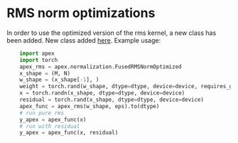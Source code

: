 # RMS norm optimizations

In order to use the optimized version of the rms kernel, a new class has been added. New class added [here](apex/normalization/). Example usage:

```python
    import apex
    import torch
    apex_rms = apex.normalization.FusedRMSNormOptimized
    x_shape = (M, N)
    w_shape = (x_shape[-1], )
    weight = torch.rand(w_shape, dtype=dtype, device=device, requires_grad=False)
    x = torch.randn(x_shape, dtype=dtype, device=device)
    residual = torch.rand(x_shape, dtype=dtype, device=device)
    apex_func = apex_rms(w_shape, eps).to(dtype)
    # run pure rms
    y_apex = apex_func(x)
    # run with residual
    y_apex = apex_func(x, residual)

```
